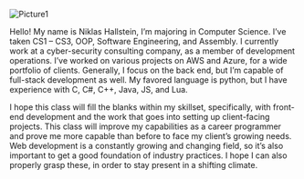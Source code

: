  ![Picture1](https://github.com/nhall0/webp-classwork/assets/118873098/440eb128-ef5c-4bcb-a173-edb14b0188c1)

Hello! My name is Niklas Hallstein, I’m majoring in Computer Science. I’ve taken CS1 – CS3, OOP, Software Engineering, and Assembly. I currently work at a cyber-security consulting company, as a member of development operations. I’ve worked on various projects on AWS and Azure, for a wide portfolio of clients. Generally, I focus on the back end, but I’m capable of full-stack development as well. My favored language is python, but I have experience with C, C#, C++, Java, JS, and Lua.

I hope this class will fill the blanks within my skillset, specifically, with front-end development and the work that goes into setting up client-facing projects. This class will improve my capabilities as a career programmer and prove me more capable than before to face my client’s growing needs. Web development is a constantly growing and changing field, so it’s also important to get a good foundation of industry practices. I hope I can also properly grasp these, in order to stay present in a shifting climate.

